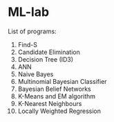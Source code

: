 # ML-lab

List of programs:
1. Find-S
2. Candidate Elimination
3. Decision Tree (ID3)
4. ANN
5. Naive Bayes
6. Multinomial Bayesian Classifier
7. Bayesian Belief Networks
8. K-Means and EM algorithm
9. K-Nearest Neighbours
10. Locally Weighted Regression
